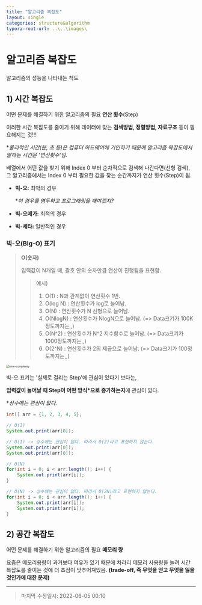 ```yaml
---
title: "알고리즘 복잡도"
layout: single
categories: structure&algorithm
typora-root-url: ..\..\images\
---
```


# 알고리즘 복잡도

알고리즘의 성능을 나타내는 척도



## 1) 시간 복잡도

어떤 문제를 해결하기 위한 알고리즘의 필요 **연산 횟수**(Step)

이러한 시간 복잡도를 줄이기 위해 데이터에 맞는 **검색방법, 정렬방법, 자료구조** 등이 필요해지는 것!!!

**물리적인 시간(분, 초 등)은 컴퓨터 하드웨어에 기인하기 때문에 알고리즘 복잡도에서 말하는 시간은 '연산횟수'임.*

배열에서 어떤 값을 찾기 위해 Index 0 부터 순차적으로 검색해 나간다면(선형 검색), 그 알고리즘에서는 Index 0 부터 필요한 값을 찾는 순간까지가 연산 횟수(Step)이 됨.

- **빅-오:** 최악의 경우   

  **이 경우를 염두하고 프로그래밍을 해야겠지?*

- **빅-오메가:** 최적의 경우

- **빅-세타:** 일반적인 경우



### 빅-오(Big-O) 표기

> **O(숫자)**
>
> 입력값이 N개일 때, 괄호 안의 숫자만큼 연산이 진행됨을 표현함.
>
> > 예시)
> >
> > 1) O(1) :  N과 관계없이 연산횟수 1번.
> > 2) O(log N) : 연산횟수가 log로 늘어남.
> > 3) O(N) : 연산횟수가 N 선형으로 늘어남.
> > 4) O(NlogN) : 연산횟수가 NlogN으로 늘어남. (=> Data크기가 100K정도까지는,,)
> > 5) O(N^2) : 연산횟수가 N^2 지수함수로 늘어남. (=> Data크기가 1000정도까지는,,)
> > 6) O(2^N) : 연산횟수가 2의 제곱으로 늘어남. (=> Data크기가 100정도까지는,,)

<img src="..\images\time-complexity.png" alt="time-complexity" style="zoom:50%;" />

빅-오 표기는 '실제로 걸리는 Step'에 관심이 있다기 보다는, 

**입력값이 늘어날 때 Step이 어떤 방식*으로 증가하는지**에 관심이 있다.

**상수에는 관심이 없다*.

```java
int[] arr = {1, 2, 3, 4, 5};

// O(1)
System.out.print(arr[0]);

// O(1) -> 상수에는 관심이 없다. 따라서 O(2)라고 표현하지 않는다.
System.out.print(arr[0]);
System.out.print(arr[0]);

// O(N)
for(int i = 0; i < arr.length(); i++) {
    System.out.print(arr[i]);
}

// O(N) -> 상수에는 관심이 없다. 따라서 O(2N)라고 표현하지 않는다.
for(int i = 0; i < arr.length(); i++) {
    System.out.print(arr[i]);
    System.out.print(arr[i]);
}
```



## 2) 공간 복잡도

어떤 문제를 해결하기 위한 알고리즘의 필요 **메모리 량**

요즘은 메모리용량이 과거보다 여유가 있기 때문에 차라리 메모리 사용량을 늘려 시간 복잡도를 줄이는 것에 더 초점이 맞추어져있음. **(trade-off, 즉 무엇을 얻고 무엇을 잃을 것인가에 대한 문제)**

------

> 마지막 수정일시: 2022-06-05 00:10